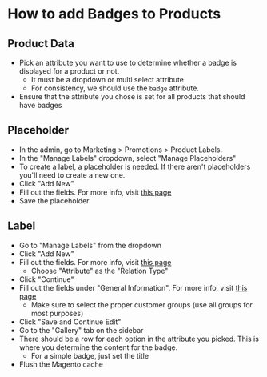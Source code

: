 # How to add Badges to Products

## Product Data

- Pick an attribute you want to use to determine whether
a badge is displayed for a product or not.
    - It must be a dropdown or multi select attribute
    - For consistency, we should use the `badge` attribute.
- Ensure that the attribute you chose is set for all products
that should have badges

## Placeholder

- In the admin, go to Marketing > Promotions > Product Labels. 
- In the "Manage Labels" dropdown, select "Manage Placeholders"
- To create a label, a placeholder is needed. If there aren't placeholders
you'll need to create a new one.
- Click "Add New"
- Fill out the fields. For more info, visit 
[this page](https://mirasvit.com/docs/module-cataloglabel/current/p)
- Save the placeholder

## Label

- Go to "Manage Labels" from the dropdown
- Click "Add New"
- Fill out the fields. For more info, visit 
   [this page](https://mirasvit.com/docs/module-cataloglabel/current/p)
    - Choose "Attribute" as the "Relation Type"
- Click "Continue"
- Fill out the fields under "General Information". For more info, visit 
   [this page](https://mirasvit.com/docs/module-cataloglabel/current/p)
    - Make sure to select the proper customer groups
    (use all groups for most purposes)
- Click "Save and Continue Edit"
- Go to the "Gallery" tab on the sidebar
- There should be a row for each option in the attribute you picked.
This is where you determine the content for the badge.
    - For a simple badge, just set the title
- Flush the Magento cache